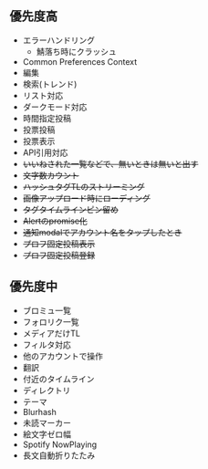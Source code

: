 ## 優先度高

* エラーハンドリング
    * 鯖落ち時にクラッシュ
* Common Preferences Context
* 編集
* 検索(トレンド)
* リスト対応
* ダークモード対応
* 時間指定投稿
* 投票投稿
* 投票表示
* API引用対応
* ~~いいねされた一覧などで、無いときは無いと出す~~
* ~~文字数カウント~~
* ~~ハッシュタグTLのストリーミング~~
* ~~画像アップロード時にローディング~~
* ~~タグタイムラインピン留め~~
* ~~Alertのpromise化~~
* ~~通知modalでアカウント名をタップしたとき~~
* ~~プロフ固定投稿表示~~
* ~~プロフ固定投稿登録~~


## 優先度中

* ブロミュ一覧
* フォロリク一覧
* メディアだけTL
* フィルタ対応
* 他のアカウントで操作
* 翻訳
* 付近のタイムライン
* ディレクトリ
* テーマ
* Blurhash
* 未読マーカー
* 絵文字ゼロ幅
* Spotify NowPlaying
* 長文自動折りたたみ